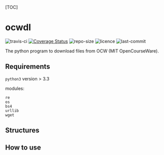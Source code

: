 [TOC]


# ocwdl
![travis-ci](https://travis-ci.com/Ahacad/ocwdl.svg?branch=master)    [![Coverage Status](https://coveralls.io/repos/github/Ahacad/ocwdl/badge.svg?branch=master)](https://coveralls.io/github/Ahacad/ocwdl?branch=master)    ![repo-size](https://img.shields.io/github/repo-size/ahacad/ocwdl) ![licence](https://img.shields.io/github/license/ahacad/ocwdl) ![last-commit](https://img.shields.io/github/last-commit/ahacad/ocwdl)

The python program to download files from OCW (MIT OpenCourseWare).



## Requirements
`python3` version > 3.3

modules:
```
re
os
bs4
urllib
wget
```

## Structures

## How to use

